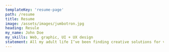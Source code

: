 ```yaml
---
templateKey: 'resume-page'
path: /resume
title: Resume 
image: /assets/images/jumbotron.jpg
heading: Resule
my_name: John Doe
my_skills: Web, graphic, UI + UX design
statement: All my adult life I’ve been finding creative solutions for visual and technological problems. I have a solid background of art fundamentals and roughly twenty years of experience in multimedia development. This makes me uniquely comfortable designing for both screen and print. Currently, my focus is trained on creating great user experiences via well-constructed user interfaces for web-based deliverables, supported by my strong brand identity skills. Ultimately, my passion is in advocating for the user and my talents are best utilized when allowed to problem-solve through that prism.
---
```


